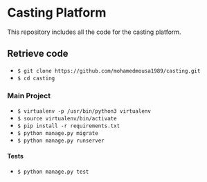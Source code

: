 # Casting Platform

This repository includes all the code for the casting platform.

## Retrieve code 

* `$ git clone https://github.com/mohamedmousa1989/casting.git`
* `$ cd casting`

### Main Project

* `$ virtualenv -p /usr/bin/python3 virtualenv`
* `$ source virtualenv/bin/activate`
* `$ pip install -r requirements.txt`
* `$ python manage.py migrate`
* `$ python manage.py runserver`


#### Tests

* `$ python manage.py test`